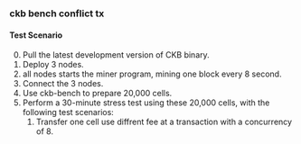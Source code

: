 ### ckb bench conflict tx


#### Test Scenario

0. Pull the latest development version of CKB binary.
1. Deploy 3 nodes.
2. all nodes starts the miner program, mining one block every 8 second.
3. Connect the 3 nodes.
4. Use ckb-bench to prepare 20,000 cells.
5. Perform a 30-minute stress test using these 20,000 cells, with the following test scenarios:
    1. Transfer one cell use diffrent fee at a transaction with a concurrency of 8.

